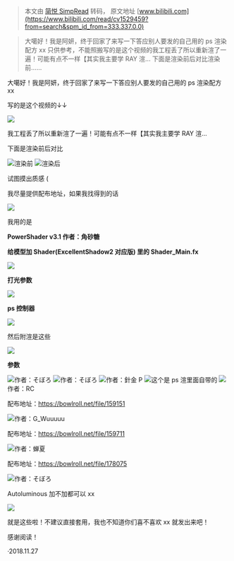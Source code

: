 > 本文由 [简悦 SimpRead](http://ksria.com/simpread/) 转码， 原文地址 [www.bilibili.com](https://www.bilibili.com/read/cv1529459?from=search&spm_id_from=333.337.0.0)

> 大噶好！我是阿妍，终于回家了来写一下答应别人要发的自己用的 ps 渲染配方 xx 只供参考，不能照搬写的是这个视频的我工程丢了所以重新渲了一遍！可能有点不一样【其实我主要学 RAY 渲... 下面是渲染前后对比渲染前......

大噶好！我是阿妍，终于回家了来写一下答应别人要发的自己用的 ps 渲染配方 xx  

写的是这个视频的↓↓

![](http://i0.hdslb.com/bfs/article/4ec9b660fa355aa0c81a5a759f4bd1fbac11c17c.png)

我工程丢了所以重新渲了一遍！可能有点不一样【其实我主要学 RAY 渲...

下面是渲染前后对比

![](http://i0.hdslb.com/bfs/article/5b8b320f3579e730430bb54919be035482f7e8cc.jpg@942w_531h_progressive.webp)渲染前 ![](http://i0.hdslb.com/bfs/article/d207ddf62af28aca73ee2898151acc69caaecb69.jpg@942w_531h_progressive.webp)渲染后

试图摸出质感 (

我尽量提供配布地址，如果我找得到的话

![](http://i0.hdslb.com/bfs/article/db75225feabec8d8b64ee7d3c7165cd639554cbc.png)

我用的是

**PowerShader v3.1 作者：角砂糖**

**给模型加 Shader(ExcellentShadow2 对应版) 里的 Shader_Main.fx**

![](http://i0.hdslb.com/bfs/article/db75225feabec8d8b64ee7d3c7165cd639554cbc.png)

**打光参数**  

![](http://i0.hdslb.com/bfs/article/ed89153b7c6f531328dfcd6a15ebfb3f88c5798b.png@275w_251h_progressive.webp)

**ps 控制器**

![](http://i0.hdslb.com/bfs/article/125654506ebc3dd5f7c4673395c1bc76fa9de808.png@410w_249h_progressive.webp)

然后附渲是这些

![](http://i0.hdslb.com/bfs/article/4655750940a906cdae1e40d67409b9301944229e.png@458w_389h_progressive.webp)

**参数**

![](http://i0.hdslb.com/bfs/article/3eccb51c93d1f35ad30d385a46e3520b8dfcb093.png@288w_237h_progressive.webp)作者：そぼろ ![](http://i0.hdslb.com/bfs/article/e9b9fe58cad5727bebab147bc1c0deee30ac5d0f.png@299w_242h_progressive.webp)作者：そぼろ ![](http://i0.hdslb.com/bfs/article/28d5d8276f4fd8f659c702bba30e64534107c730.png@296w_242h_progressive.webp)作者：針金 P ![](http://i0.hdslb.com/bfs/article/2c06e3637163087c8eecd25375f49b945757a270.png@294w_243h_progressive.webp)这个是 ps 渲里面自带的 ![](http://i0.hdslb.com/bfs/article/adfdfe9ca32077780e26310c5a4d22f40df4bbfe.png@299w_242h_progressive.webp)作者：RC

配布地址：https://bowlroll.net/file/159151

![](http://i0.hdslb.com/bfs/article/bfd0e230a1676bfeb294cb3df75ea5e257ac59f9.png@290w_237h_progressive.webp)作者：G_Wuuuuu

配布地址：https://bowlroll.net/file/159711

![](http://i0.hdslb.com/bfs/article/fcb932353217618d9b434eed1a2bb0d594d6e59e.png@294w_242h_progressive.webp)作者：蝉夏

配布地址：https://bowlroll.net/file/178075

![](http://i0.hdslb.com/bfs/article/fec7a673442447004090063704394fc791912730.png@296w_237h_progressive.webp)作者：そぼろ

Autoluminous 加不加都可以 xx

![](http://i0.hdslb.com/bfs/article/02db465212d3c374a43c60fa2625cc1caeaab796.png)

就是这些啦！不建议直接套用，我也不知道你们喜不喜欢 xx 就发出来吧！

感谢阅读！

·2018.11.27
